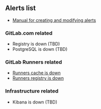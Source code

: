 ## Alerts list

* [Manual for creating and modifying alerts](alerts_manual.md)

### GitLab.com related

* Registry is down (TBD)
* PostgreSQL is down (TBD)

### GitLab Runners related

* [Runners cache is down](runners_cache_is_down.md)
* [Runners registry is down](runners_registry_is_down.md)

### Infrastructure related

* Kibana is down (TBD)

